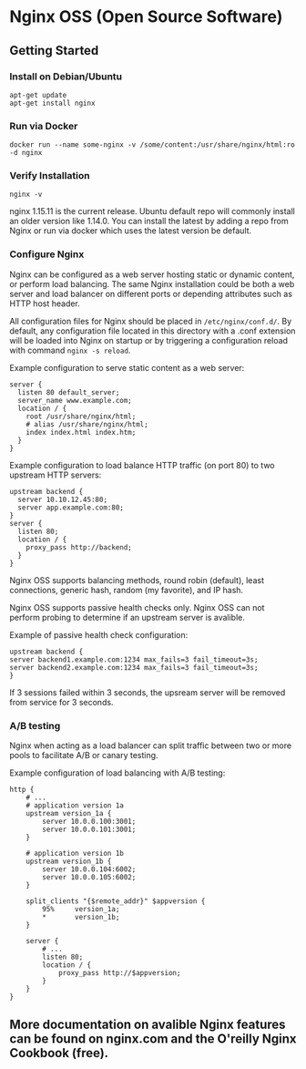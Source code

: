 # Nginx OSS (Open Source Software)

## Getting Started

### Install on Debian/Ubuntu 
```
apt-get update
apt-get install nginx
```
### Run via Docker
```
docker run --name some-nginx -v /some/content:/usr/share/nginx/html:ro -d nginx
```
### Verify Installation
`nginx -v`

nginx 1.15.11 is the current release. Ubuntu default repo will commonly install an older version like 1.14.0. You can install the latest by adding a repo from Nginx or run via docker which uses the latest version be default.  

### Configure Nginx
Nginx can be configured as a web server hosting static or dynamic content, or perform load balancing. The same Nginx installation could be both a web server and load balancer on different ports or depending attributes such as HTTP host header. 

All configuration files for Nginx should be placed in `/etc/nginx/conf.d/`. By default, any configuration file located in this directory with a .conf extension will be loaded into Nginx on startup or by triggering a configuration reload with command `nginx -s reload`. 

Example configuration to serve static content as a web server:
```
server {
  listen 80 default_server;
  server_name www.example.com;
  location / {
    root /usr/share/nginx/html;
    # alias /usr/share/nginx/html;
    index index.html index.htm;
  }
}
```

Example configuration to load balance HTTP traffic (on port 80) to two upstream HTTP servers:
```
upstream backend {
  server 10.10.12.45:80;
  server app.example.com:80;
}
server {
  listen 80;
  location / {
    proxy_pass http://backend;
  }
}
```

Nginx OSS supports balancing methods, round robin (default), least connections, generic hash, random (my favorite), and IP hash. 

Nginx OSS supports passive health checks only. Nginx OSS can not perform probing to determine if an upstream server is avalible. 

Example of passive health check configuration:
```
upstream backend {
server backend1.example.com:1234 max_fails=3 fail_timeout=3s;
server backend2.example.com:1234 max_fails=3 fail_timeout=3s;
}
```
If 3 sessions failed within 3 seconds, the upsream server will be removed from service for 3 seconds. 

### A/B testing
Nginx when acting as a load balancer can split traffic between two or more pools to facilitate A/B or canary testing. 

Example configuration of load balancing with A/B testing:
```
http {
    # ...
    # application version 1a 
    upstream version_1a {
        server 10.0.0.100:3001;
        server 10.0.0.101:3001;
    }

    # application version 1b
    upstream version_1b {
        server 10.0.0.104:6002;
        server 10.0.0.105:6002;
    }

    split_clients "{$remote_addr}" $appversion {
        95%     version_1a;
        *       version_1b;
    }

    server {
        # ...
        listen 80;
        location / {
            proxy_pass http://$appversion;
        }
    }
}
```

## More documentation on avalible Nginx features can be found on nginx.com and the O'reilly Nginx Cookbook (free). 


